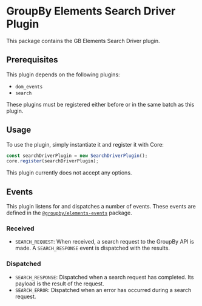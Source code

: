 # GroupBy Elements Search Driver Plugin

This package contains the GB Elements Search Driver plugin.

## Prerequisites

This plugin depends on the following plugins:

- `dom_events`
- `search`

These plugins must be registered either before or in the same batch as
this plugin.

## Usage

To use the plugin, simply instantiate it and register it with Core:

```js
const searchDriverPlugin = new SearchDriverPlugin();
core.register(searchDriverPlugin);
```

This plugin currently does not accept any options.

## Events

This plugin listens for and dispatches a number of events.
These events are defined in the [`@groupby/elements-events`][elements-events] package.

[elements-events]: https://github.com/groupby/elements-events

### Received

* `SEARCH_REQUEST`: When received, a search request to the GroupBy
  API is made. A `SEARCH_RESPONSE` event is dispatched with the
  results.

### Dispatched

* `SEARCH_RESPONSE`: Dispatched when a search request has
  completed. Its payload is the result of the request.
* `SEARCH_ERROR`: Dispatched when an error has occurred during a
  search request.
